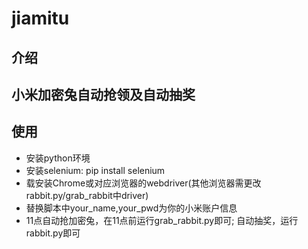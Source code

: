 # jiamitu

## 介绍
## 小米加密兔自动抢领及自动抽奖

## 使用
- 安装python环境
- 安装selenium: pip install selenium
- 载安装Chrome或对应浏览器的webdriver(其他浏览器需更改rabbit.py/grab_rabbit中driver)
- 替换脚本中your_name,your_pwd为你的小米账户信息
- 11点自动抢加密兔，在11点前运行grab_rabbit.py即可; 自动抽奖，运行rabbit.py即可
